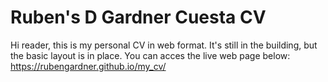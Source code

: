 # Ruben's D Gardner Cuesta CV

Hi reader, this is my personal CV in web format. It's still in the building, but the basic layout is in place. You can acces the live web page below:
https://rubengardner.github.io/my_cv/
